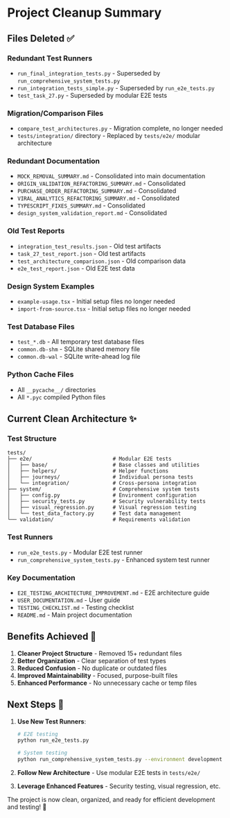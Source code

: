 # Project Cleanup Summary

## Files Deleted ✅

### **Redundant Test Runners**
- `run_final_integration_tests.py` - Superseded by `run_comprehensive_system_tests.py`
- `run_integration_tests_simple.py` - Superseded by `run_e2e_tests.py`
- `test_task_27.py` - Superseded by modular E2E tests

### **Migration/Comparison Files**
- `compare_test_architectures.py` - Migration complete, no longer needed
- `tests/integration/` directory - Replaced by `tests/e2e/` modular architecture

### **Redundant Documentation**
- `MOCK_REMOVAL_SUMMARY.md` - Consolidated into main documentation
- `ORIGIN_VALIDATION_REFACTORING_SUMMARY.md` - Consolidated
- `PURCHASE_ORDER_REFACTORING_SUMMARY.md` - Consolidated
- `VIRAL_ANALYTICS_REFACTORING_SUMMARY.md` - Consolidated
- `TYPESCRIPT_FIXES_SUMMARY.md` - Consolidated
- `design_system_validation_report.md` - Consolidated

### **Old Test Reports**
- `integration_test_results.json` - Old test artifacts
- `task_27_test_report.json` - Old test artifacts
- `test_architecture_comparison.json` - Old comparison data
- `e2e_test_report.json` - Old E2E test data

### **Design System Examples**
- `example-usage.tsx` - Initial setup files no longer needed
- `import-from-source.tsx` - Initial setup files no longer needed

### **Test Database Files**
- `test_*.db` - All temporary test database files
- `common.db-shm` - SQLite shared memory file
- `common.db-wal` - SQLite write-ahead log file

### **Python Cache Files**
- All `__pycache__/` directories
- All `*.pyc` compiled Python files

## Current Clean Architecture ✨

### **Test Structure**
```
tests/
├── e2e/                          # Modular E2E tests
│   ├── base/                     # Base classes and utilities
│   ├── helpers/                  # Helper functions
│   ├── journeys/                 # Individual persona tests
│   └── integration/              # Cross-persona integration
├── system/                       # Comprehensive system tests
│   ├── config.py                 # Environment configuration
│   ├── security_tests.py         # Security vulnerability tests
│   ├── visual_regression.py      # Visual regression testing
│   └── test_data_factory.py      # Test data management
└── validation/                   # Requirements validation
```

### **Test Runners**
- `run_e2e_tests.py` - Modular E2E test runner
- `run_comprehensive_system_tests.py` - Enhanced system test runner

### **Key Documentation**
- `E2E_TESTING_ARCHITECTURE_IMPROVEMENT.md` - E2E architecture guide
- `USER_DOCUMENTATION.md` - User guide
- `TESTING_CHECKLIST.md` - Testing checklist
- `README.md` - Main project documentation

## Benefits Achieved 🎯

1. **Cleaner Project Structure** - Removed 15+ redundant files
2. **Better Organization** - Clear separation of test types
3. **Reduced Confusion** - No duplicate or outdated files
4. **Improved Maintainability** - Focused, purpose-built files
5. **Enhanced Performance** - No unnecessary cache or temp files

## Next Steps 🚀

1. **Use New Test Runners**:
   ```bash
   # E2E testing
   python run_e2e_tests.py
   
   # System testing
   python run_comprehensive_system_tests.py --environment development
   ```

2. **Follow New Architecture** - Use modular E2E tests in `tests/e2e/`

3. **Leverage Enhanced Features** - Security testing, visual regression, etc.

The project is now clean, organized, and ready for efficient development and testing! 🎉